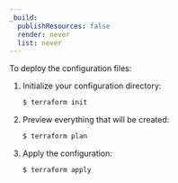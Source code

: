 ```yaml
---
_build:
  publishResources: false
  render: never
  list: never
---
```


To deploy the configuration files:

1. Initialize your configuration directory:

   ```sh
   $ terraform init
   ```

2. Preview everything that will be created:

   ```sh
   $ terraform plan
   ```

3. Apply the configuration:

   ```sh
   $ terraform apply
   ```